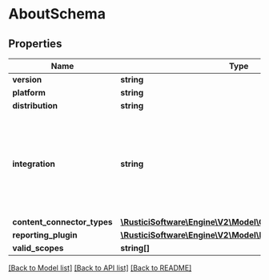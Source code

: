# AboutSchema

## Properties
Name | Type | Description | Notes
------------ | ------------- | ------------- | -------------
**version** | **string** |  | 
**platform** | **string** |  | 
**distribution** | **string** |  | [optional] 
**integration** | **string** | Integration class. Only relevant to some customers with Engine installations from before the 2015 release. | [optional] 
**content_connector_types** | [**\RusticiSoftware\Engine\V2\Model\ConnectorTypeSchema[]**](ConnectorTypeSchema.md) |  | [optional] 
**reporting_plugin** | [**\RusticiSoftware\Engine\V2\Model\ReportingPluginSchema**](ReportingPluginSchema.md) |  | [optional] 
**valid_scopes** | **string[]** |  | [optional] 

[[Back to Model list]](../README.md#documentation-for-models) [[Back to API list]](../README.md#documentation-for-api-endpoints) [[Back to README]](../README.md)


